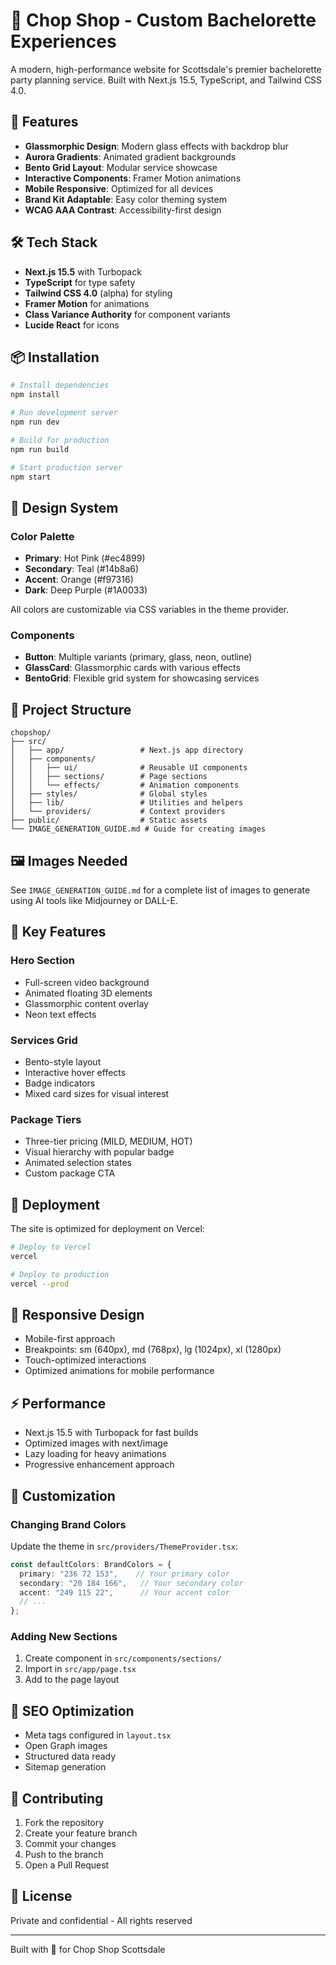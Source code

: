 # 🎉 Chop Shop - Custom Bachelorette Experiences

A modern, high-performance website for Scottsdale's premier bachelorette party planning service. Built with Next.js 15.5, TypeScript, and Tailwind CSS 4.0.

## 🚀 Features

- **Glassmorphic Design**: Modern glass effects with backdrop blur
- **Aurora Gradients**: Animated gradient backgrounds
- **Bento Grid Layout**: Modular service showcase
- **Interactive Components**: Framer Motion animations
- **Mobile Responsive**: Optimized for all devices
- **Brand Kit Adaptable**: Easy color theming system
- **WCAG AAA Contrast**: Accessibility-first design

## 🛠️ Tech Stack

- **Next.js 15.5** with Turbopack
- **TypeScript** for type safety
- **Tailwind CSS 4.0** (alpha) for styling
- **Framer Motion** for animations
- **Class Variance Authority** for component variants
- **Lucide React** for icons

## 📦 Installation

```bash
# Install dependencies
npm install

# Run development server
npm run dev

# Build for production
npm run build

# Start production server
npm start
```

## 🎨 Design System

### Color Palette

- **Primary**: Hot Pink (#ec4899)
- **Secondary**: Teal (#14b8a6)
- **Accent**: Orange (#f97316)
- **Dark**: Deep Purple (#1A0033)

All colors are customizable via CSS variables in the theme provider.

### Components

- **Button**: Multiple variants (primary, glass, neon, outline)
- **GlassCard**: Glassmorphic cards with various effects
- **BentoGrid**: Flexible grid system for showcasing services

## 📁 Project Structure

```
chopshop/
├── src/
│   ├── app/                 # Next.js app directory
│   ├── components/
│   │   ├── ui/              # Reusable UI components
│   │   ├── sections/        # Page sections
│   │   └── effects/         # Animation components
│   ├── styles/              # Global styles
│   ├── lib/                 # Utilities and helpers
│   └── providers/           # Context providers
├── public/                  # Static assets
└── IMAGE_GENERATION_GUIDE.md # Guide for creating images
```

## 🖼️ Images Needed

See `IMAGE_GENERATION_GUIDE.md` for a complete list of images to generate using AI tools like Midjourney or DALL-E.

## 🌟 Key Features

### Hero Section
- Full-screen video background
- Animated floating 3D elements
- Glassmorphic content overlay
- Neon text effects

### Services Grid
- Bento-style layout
- Interactive hover effects
- Badge indicators
- Mixed card sizes for visual interest

### Package Tiers
- Three-tier pricing (MILD, MEDIUM, HOT)
- Visual hierarchy with popular badge
- Animated selection states
- Custom package CTA

## 🚀 Deployment

The site is optimized for deployment on Vercel:

```bash
# Deploy to Vercel
vercel

# Deploy to production
vercel --prod
```

## 📱 Responsive Design

- Mobile-first approach
- Breakpoints: sm (640px), md (768px), lg (1024px), xl (1280px)
- Touch-optimized interactions
- Optimized animations for mobile performance

## ⚡ Performance

- Next.js 15.5 with Turbopack for fast builds
- Optimized images with next/image
- Lazy loading for heavy animations
- Progressive enhancement approach

## 🔧 Customization

### Changing Brand Colors

Update the theme in `src/providers/ThemeProvider.tsx`:

```typescript
const defaultColors: BrandColors = {
  primary: "236 72 153",    // Your primary color
  secondary: "20 184 166",   // Your secondary color
  accent: "249 115 22",      // Your accent color
  // ...
};
```

### Adding New Sections

1. Create component in `src/components/sections/`
2. Import in `src/app/page.tsx`
3. Add to the page layout

## 📝 SEO Optimization

- Meta tags configured in `layout.tsx`
- Open Graph images
- Structured data ready
- Sitemap generation

## 🤝 Contributing

1. Fork the repository
2. Create your feature branch
3. Commit your changes
4. Push to the branch
5. Open a Pull Request

## 📄 License

Private and confidential - All rights reserved

---

Built with 💖 for Chop Shop Scottsdale
